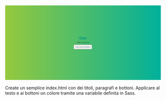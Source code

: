 ![](screenshot.jpg)

Create un semplice index.html con dei titoli, paragrafi e bottoni.
Applicare al testo e ai bottoni un colore tramite una variabile definita in Sass.
